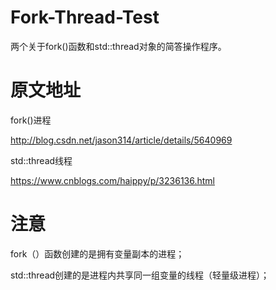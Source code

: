 # Fork-Thread-Test
两个关于fork()函数和std::thread对象的简答操作程序。
# 原文地址
fork()进程

http://blog.csdn.net/jason314/article/details/5640969

std::thread线程

https://www.cnblogs.com/haippy/p/3236136.html
# 注意
fork（）函数创建的是拥有变量副本的进程；

std::thread创建的是进程内共享同一组变量的线程（轻量级进程）；
